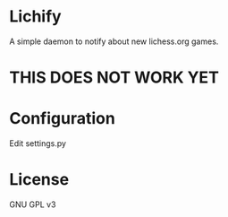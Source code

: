 # Lichify

A simple daemon to notify about new lichess.org games.

# THIS DOES NOT WORK YET

# Configuration

Edit settings.py

# License

GNU GPL v3


